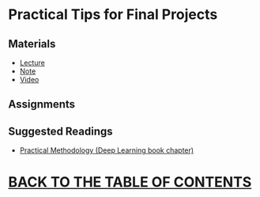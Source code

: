 # Practical Tips for Final Projects

## Materials

* [Lecture](https://github.com/robertlakatos/natural-language-processing/blob/master/Practical%20Tips%20for%20Final%20Projects/cs224n-2020-lecture09-final-projects.pdf)
* [Note](https://github.com/robertlakatos/natural-language-processing/blob/master/Practical%20Tips%20for%20Final%20Projects/final-project-practical-tips.pdf)
* [Video](https://www.youtube.com/watch?v=fyqm8fRDgl0&list=PLoROMvodv4rOhcuXMZkNm7j3fVwBBY42z&index=9)

## Assignments

## Suggested Readings

* [Practical Methodology (Deep Learning book chapter)](https://www.deeplearningbook.org/contents/guidelines.html)

# [BACK TO THE TABLE OF CONTENTS](https://github.com/robertlakatos/natural-language-processing/blob/master/README.md)